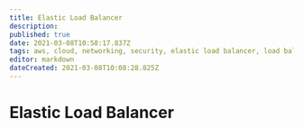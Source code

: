 ```yaml
---
title: Elastic Load Balancer
description: 
published: true
date: 2021-03-08T10:58:17.837Z
tags: aws, cloud, networking, security, elastic load balancer, load balancer
editor: markdown
dateCreated: 2021-03-08T10:08:28.825Z
---
```


# Elastic Load Balancer